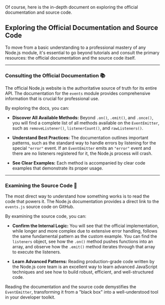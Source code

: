 Of course, here is the in-depth document on exploring the official documentation and source code.

## Exploring the Official Documentation and Source Code

To move from a basic understanding to a professional mastery of any Node.js module, it's essential to go beyond tutorials and consult the primary resources: the official documentation and the source code itself.

---

### Consulting the Official Documentation 📚

The official Node.js website is the authoritative source of truth for its entire API. The documentation for the `events` module provides comprehensive information that is crucial for professional use.

By exploring the docs, you can:

- **Discover All Available Methods:** Beyond `.on()`, `.emit()`, and `.once()`, you will find a complete list of all methods available on the `EventEmitter`, such as `removeListener()`, `listenerCount()`, and `rawListeners()`.
    
- **Understand Best Practices:** The documentation outlines important patterns, such as the standard way to handle errors by listening for the special `"error"` event. If an `EventEmitter` emits an `"error"` event and there are no listeners registered for it, the Node.js process will crash.
    
- **See Clear Examples:** Each method is accompanied by clear code examples that demonstrate its proper usage.
    

---

### Examining the Source Code 🔎

The most direct way to understand how something works is to read the code that powers it. The Node.js documentation provides a direct link to the `events.js` source code on GitHub.

By examining the source code, you can:

- **Confirm the Internal Logic:** You will see that the official implementation, while longer and more complex due to extensive error handling, follows the same fundamental pattern as the custom example. You can find the `listeners` object, see how the `.on()` method pushes functions into an array, and observe how the `.emit()` method iterates through that array to execute the listeners.
    
- **Learn Advanced Patterns:** Reading production-grade code written by the Node.js core team is an excellent way to learn advanced JavaScript techniques and see how to build robust, efficient, and well-structured code.
    

Reading the documentation and the source code demystifies the `EventEmitter`, transforming it from a "black box" into a well-understood tool in your developer toolkit.
